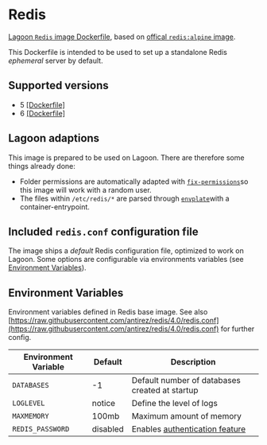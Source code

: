 # Redis

[Lagoon `Redis` image Dockerfile](https://github.com/uselagoon/lagoon-images/blob/main/images/redis), based on [offical `redis:alpine` image](https://hub.docker.com/\_/redis/).

This Dockerfile is intended to be used to set up a standalone Redis _ephemeral_ server by default.

## Supported versions

* 5 [\[Dockerfile\]](https://github.com/uselagoon/lagoon-images/blob/main/images/redis/5.Dockerfile)
* 6 [\[Dockerfile\]](https://github.com/uselagoon/lagoon-images/blob/main/images/redis/6.Dockerfile)

## Lagoon adaptions

This image is prepared to be used on Lagoon. There are therefore some things already done:

* Folder permissions are automatically adapted with [`fix-permissions`](https://github.com/sclorg/s2i-base-container/blob/master/core/root/usr/bin/fix-permissions)so this image will work with a random user.
* The files within `/etc/redis/*` are parsed through [`envplate`](https://github.com/kreuzwerker/envplate)with a container-entrypoint.

## Included `redis.conf` configuration file

The image ships a _default_ Redis configuration file, optimized to work on Lagoon. Some options are configurable via environments variables (see [Environment Variables](../../using-lagoon-advanced/environment-variables.md)).

## Environment Variables

Environment variables defined in Redis base image. See also [https://raw.githubusercontent.com/antirez/redis/4.0/redis.conf](https://raw.githubusercontent.com/antirez/redis/4.0/redis.conf) for further config.

| Environment Variable | Default  | Description                                                                               |
| -------------------- | -------- | ----------------------------------------------------------------------------------------- |
| `DATABASES`          | -1       | Default number of databases created at startup                                            |
| `LOGLEVEL`           | notice   | Define the level of logs                                                                  |
| `MAXMEMORY`          | 100mb    | Maximum amount of memory                                                                  |
| `REDIS_PASSWORD`     | disabled | Enables [authentication feature](https://redis.io/topics/security#authentication-feature) |

